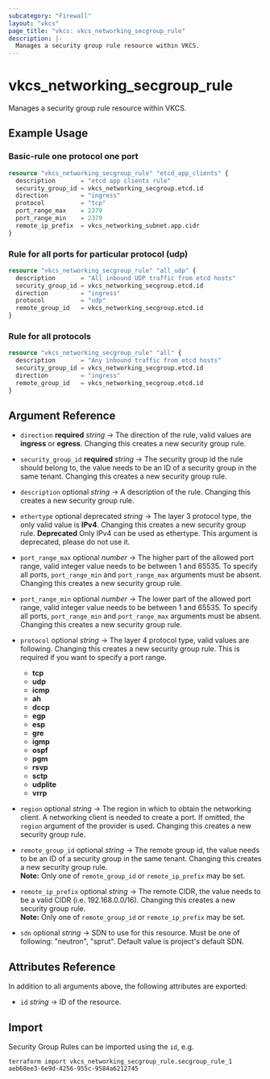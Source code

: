 ```yaml
---
subcategory: "Firewall"
layout: "vkcs"
page_title: "vkcs: vkcs_networking_secgroup_rule"
description: |-
  Manages a security group rule resource within VKCS.
---
```


# vkcs_networking_secgroup_rule

Manages a security group rule resource within VKCS.

## Example Usage
### Basic-rule one protocol one port
```terraform
resource "vkcs_networking_secgroup_rule" "etcd_app_clients" {
  description       = "etcd app clients rule"
  security_group_id = vkcs_networking_secgroup.etcd.id
  direction         = "ingress"
  protocol          = "tcp"
  port_range_max    = 2379
  port_range_min    = 2379
  remote_ip_prefix  = vkcs_networking_subnet.app.cidr
}
```

### Rule for all ports for particular protocol (udp)
```terraform
resource "vkcs_networking_secgroup_rule" "all_udp" {
  description       = "All inbound UDP traffic from etcd hosts"
  security_group_id = vkcs_networking_secgroup.etcd.id
  direction         = "ingress"
  protocol          = "udp"
  remote_group_id   = vkcs_networking_secgroup.etcd.id
}
```

### Rule for all protocols
```terraform
resource "vkcs_networking_secgroup_rule" "all" {
  description       = "Any inbound traffic from etcd hosts"
  security_group_id = vkcs_networking_secgroup.etcd.id
  direction         = "ingress"
  remote_group_id   = vkcs_networking_secgroup.etcd.id
}
```

## Argument Reference
- `direction` **required** *string* &rarr;  The direction of the rule, valid values are __ingress__ or __egress__. Changing this creates a new security group rule.

- `security_group_id` **required** *string* &rarr;  The security group id the rule should belong to, the value needs to be an ID of a security group in the same tenant. Changing this creates a new security group rule.

- `description` optional *string* &rarr;  A description of the rule. Changing this creates a new security group rule.

- `ethertype` optional deprecated *string* &rarr;  The layer 3 protocol type, the only valid value is __IPv4__. Changing this creates a new security group rule. **Deprecated** Only IPv4 can be used as ethertype. This argument is deprecated, please do not use it.

- `port_range_max` optional *number* &rarr;  The higher part of the allowed port range, valid integer value needs to be between 1 and 65535. To specify all ports, `port_range_min` and `port_range_max` arguments must be absent. Changing this creates a new security group rule.

- `port_range_min` optional *number* &rarr;  The lower part of the allowed port range, valid integer value needs to be between 1 and 65535. To specify all ports, `port_range_min` and `port_range_max` arguments must be absent. Changing this creates a new security group rule.

- `protocol` optional *string* &rarr;  The layer 4 protocol type, valid values are following. Changing this creates a new security group rule. This is required if you want to specify a port range.
  * __tcp__
  * __udp__
  * __icmp__
  * __ah__
  * __dccp__
  * __egp__
  * __esp__
  * __gre__
  * __igmp__
  * __ospf__
  * __pgm__
  * __rsvp__
  * __sctp__
  * __udplite__
  * __vrrp__

- `region` optional *string* &rarr;  The region in which to obtain the networking client. A networking client is needed to create a port. If omitted, the `region` argument of the provider is used. Changing this creates a new security group rule.

- `remote_group_id` optional *string* &rarr;  The remote group id, the value needs to be an ID of a security group in the same tenant. Changing this creates a new security group rule. <br>**Note:** Only one of `remote_group_id` or `remote_ip_prefix` may be set.

- `remote_ip_prefix` optional *string* &rarr;  The remote CIDR, the value needs to be a valid CIDR (i.e. 192.168.0.0/16). Changing this creates a new security group rule. <br>**Note:** Only one of `remote_group_id` or `remote_ip_prefix` may be set.

- `sdn` optional *string* &rarr;  SDN to use for this resource. Must be one of following: "neutron", "sprut". Default value is project's default SDN.


## Attributes Reference
In addition to all arguments above, the following attributes are exported:
- `id` *string* &rarr;  ID of the resource.



## Import

Security Group Rules can be imported using the `id`, e.g.

```shell
terraform import vkcs_networking_secgroup_rule.secgroup_rule_1 aeb68ee3-6e9d-4256-955c-9584a6212745
```
